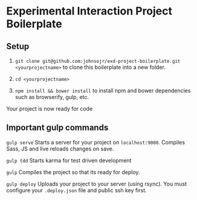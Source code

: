 # Experimental Interaction Project Boilerplate

## Setup

1. `git clone git@github.com:johnsojr/exd-project-boilerplate.git <yourprojectname>` to clone this boilerplate into a new folder.

2. `cd <yourprojectname>`

3. `npm install && bower install` to install npm and bower dependencies such as browserify, gulp, etc.

Your project is now ready for code

## Important gulp commands

`gulp serve`
Starts a server for your project on `localhost:9000`. Compiles Sass, JS and live reloads changes on save.

`gulp tdd`
Starts karma for test driven development

`gulp`
Compiles the project so that its ready for deploy.

`gulp deploy`
Uploads your project to your server (using rsync). You must configure your `.deploy.json` file and public ssh key first.

